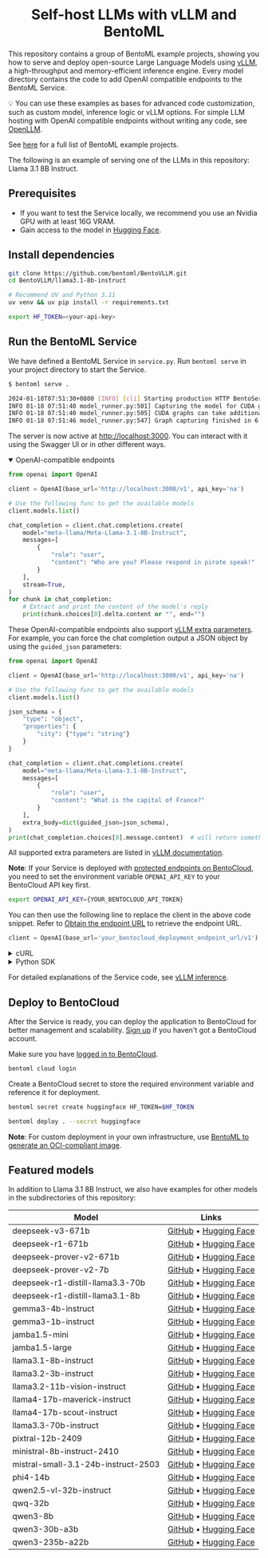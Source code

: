 <div align="center">
    <h1 align="center">Self-host LLMs with vLLM and BentoML</h1>
</div>

This repository contains a group of BentoML example projects, showing you how to serve and deploy open-source Large Language Models using [vLLM](https://vllm.ai), a high-throughput and memory-efficient inference engine. Every model directory contains the code to add OpenAI compatible endpoints to the BentoML Service.

💡 You can use these examples as bases for advanced code customization, such as custom model, inference logic or vLLM options. For simple LLM hosting with OpenAI compatible endpoints without writing any code, see [OpenLLM](https://github.com/bentoml/OpenLLM).

See [here](https://docs.bentoml.com/en/latest/examples/overview.html) for a full list of BentoML example projects.

The following is an example of serving one of the LLMs in this repository: Llama 3.1 8B Instruct.

## Prerequisites

- If you want to test the Service locally, we recommend you use an Nvidia GPU with at least 16G VRAM.
- Gain access to the model in [Hugging Face](https://huggingface.co/meta-llama/Llama-3.1-8B-Instruct).

## Install dependencies

```bash
git clone https://github.com/bentoml/BentoVLLM.git
cd BentoVLLM/llama3.1-8b-instruct

# Recommend UV and Python 3.11
uv venv && uv pip install -r requirements.txt

export HF_TOKEN=<your-api-key>
```

## Run the BentoML Service

We have defined a BentoML Service in `service.py`. Run `bentoml serve` in your project directory to start the Service.

```bash
$ bentoml serve .

2024-01-18T07:51:30+0800 [INFO] [cli] Starting production HTTP BentoServer from "service:VLLM" listening on http://localhost:3000 (Press CTRL+C to quit)
INFO 01-18 07:51:40 model_runner.py:501] Capturing the model for CUDA graphs. This may lead to unexpected consequences if the model is not static. To run the model in eager mode, set 'enforce_eager=True' or use '--enforce-eager' in the CLI.
INFO 01-18 07:51:40 model_runner.py:505] CUDA graphs can take additional 1~3 GiB memory per GPU. If you are running out of memory, consider decreasing `gpu_memory_utilization` or enforcing eager mode.
INFO 01-18 07:51:46 model_runner.py:547] Graph capturing finished in 6 secs.
```

The server is now active at [http://localhost:3000](http://localhost:3000/). You can interact with it using the Swagger UI or in other different ways.

<details open>

<summary>OpenAI-compatible endpoints</summary>

```python
from openai import OpenAI

client = OpenAI(base_url='http://localhost:3000/v1', api_key='na')

# Use the following func to get the available models
client.models.list()

chat_completion = client.chat.completions.create(
    model="meta-llama/Meta-Llama-3.1-8B-Instruct",
    messages=[
        {
            "role": "user",
            "content": "Who are you? Please respond in pirate speak!"
        }
    ],
    stream=True,
)
for chunk in chat_completion:
    # Extract and print the content of the model's reply
    print(chunk.choices[0].delta.content or "", end="")
```

These OpenAI-compatible endpoints also support [vLLM extra parameters](https://docs.vllm.ai/en/latest/serving/openai_compatible_server.html#extra-parameters). For example, you can force the chat completion output a JSON object by using the `guided_json` parameters:

```python
from openai import OpenAI

client = OpenAI(base_url='http://localhost:3000/v1', api_key='na')

# Use the following func to get the available models
client.models.list()

json_schema = {
    "type": "object",
    "properties": {
        "city": {"type": "string"}
    }
}

chat_completion = client.chat.completions.create(
    model="meta-llama/Meta-Llama-3.1-8B-Instruct",
    messages=[
        {
            "role": "user",
            "content": "What is the capital of France?"
        }
    ],
    extra_body=dict(guided_json=json_schema),
)
print(chat_completion.choices[0].message.content)  # will return something like: {"city": "Paris"}
```

All supported extra parameters are listed in [vLLM documentation](https://docs.vllm.ai/en/latest/serving/openai_compatible_server.html#extra-parameters).

**Note**: If your Service is deployed with [protected endpoints on BentoCloud](https://docs.bentoml.com/en/latest/bentocloud/how-tos/manage-access-token.html#access-protected-deployments), you need to set the environment variable `OPENAI_API_KEY` to your BentoCloud API key first.

```bash
export OPENAI_API_KEY={YOUR_BENTOCLOUD_API_TOKEN}
```

You can then use the following line to replace the client in the above code snippet. Refer to [Obtain the endpoint URL](https://docs.bentoml.com/en/latest/bentocloud/how-tos/call-deployment-endpoints.html#obtain-the-endpoint-url) to retrieve the endpoint URL.

```python
client = OpenAI(base_url='your_bentocloud_deployment_endpoint_url/v1')
```

</details>


<details>

<summary>cURL</summary>

```bash
curl -X 'POST' \
  'http://localhost:3000/generate' \
  -H 'accept: text/event-stream' \
  -H 'Content-Type: application/json' \
  -d '{
  "prompt": "Who are you? Please respond in pirate speak!",
}'
```

</details>

<details>

<summary>Python SDK</summary>

```python
import bentoml

with bentoml.SyncHTTPClient("http://localhost:3000") as client:
    response_generator = client.generate(
        prompt="Who are you? Please respond in pirate speak!",
    )
    for response in response_generator:
        print(response, end='')
```

</details>

For detailed explanations of the Service code, see [vLLM inference](https://docs.bentoml.org/en/latest/examples/vllm.html).

## Deploy to BentoCloud

After the Service is ready, you can deploy the application to BentoCloud for better management and scalability. [Sign up](https://www.bentoml.com/) if you haven't got a BentoCloud account.

Make sure you have [logged in to BentoCloud](https://docs.bentoml.com/en/latest/scale-with-bentocloud/manage-api-tokens.html).

```bash
bentoml cloud login
```

Create a BentoCloud secret to store the required environment variable and reference it for deployment.

```bash
bentoml secret create huggingface HF_TOKEN=$HF_TOKEN

bentoml deploy . --secret huggingface
```

**Note**: For custom deployment in your own infrastructure, use [BentoML to generate an OCI-compliant image](https://docs.bentoml.com/en/latest/get-started/packaging-for-deployment.html).

## Featured models

In addition to Llama 3.1 8B Instruct, we also have examples for other models in the subdirectories of this repository:

| Model | Links |
|-------|-------|
| deepseek-v3-671b | [GitHub](https://github.com/bentoml/BentoVLLM/tree/main/deepseek-v3-671b/) • [Hugging Face](https://huggingface.co/deepseek-ai/DeepSeek-V3-0324) |
| deepseek-r1-671b | [GitHub](https://github.com/bentoml/BentoVLLM/tree/main/deepseek-r1-671b/) • [Hugging Face](https://huggingface.co/deepseek-ai/DeepSeek-R1) |
| deepseek-prover-v2-671b | [GitHub](https://github.com/bentoml/BentoVLLM/tree/main/deepseek-prover-v2-671b/) • [Hugging Face](https://huggingface.co/deepseek-ai/DeepSeek-Prover-V2-671B) |
| deepseek-prover-v2-7b | [GitHub](https://github.com/bentoml/BentoVLLM/tree/main/deepseek-prover-v2-7b/) • [Hugging Face](https://huggingface.co/deepseek-ai/DeepSeek-Prover-V2-7B) |
| deepseek-r1-distill-llama3.3-70b | [GitHub](https://github.com/bentoml/BentoVLLM/tree/main/deepseek-r1-distill-llama3.3-70b/) • [Hugging Face](https://huggingface.co/deepseek-ai/DeepSeek-R1-Distill-Llama-70B) |
| deepseek-r1-distill-llama3.1-8b | [GitHub](https://github.com/bentoml/BentoVLLM/tree/main/deepseek-r1-distill-llama3.1-8b/) • [Hugging Face](https://huggingface.co/deepseek-ai/DeepSeek-R1-Distill-Llama-8B) |
| gemma3-4b-instruct | [GitHub](https://github.com/bentoml/BentoVLLM/tree/main/gemma3-4b-instruct/) • [Hugging Face](https://huggingface.co/google/gemma-3-4b-it) |
| gemma3-1b-instruct | [GitHub](https://github.com/bentoml/BentoVLLM/tree/main/gemma3-1b-instruct/) • [Hugging Face](https://huggingface.co/google/gemma-3-1b-it) |
| jamba1.5-mini | [GitHub](https://github.com/bentoml/BentoVLLM/tree/main/jamba1.5-mini/) • [Hugging Face](https://huggingface.co/ai21labs/AI21-Jamba-1.5-Mini) |
| jamba1.5-large | [GitHub](https://github.com/bentoml/BentoVLLM/tree/main/jamba1.5-large/) • [Hugging Face](https://huggingface.co/ai21labs/AI21-Jamba-1.5-Large) |
| llama3.1-8b-instruct | [GitHub](https://github.com/bentoml/BentoVLLM/tree/main/llama3.1-8b-instruct/) • [Hugging Face](https://huggingface.co/meta-llama/Meta-Llama-3.1-8B-Instruct) |
| llama3.2-3b-instruct | [GitHub](https://github.com/bentoml/BentoVLLM/tree/main/llama3.2-3b-instruct/) • [Hugging Face](https://huggingface.co/meta-llama/Llama-3.2-3B-Instruct) |
| llama3.2-11b-vision-instruct | [GitHub](https://github.com/bentoml/BentoVLLM/tree/main/llama3.2-11b-vision-instruct/) • [Hugging Face](https://huggingface.co/meta-llama/Llama-3.2-11B-Vision-Instruct) |
| llama4-17b-maverick-instruct | [GitHub](https://github.com/bentoml/BentoVLLM/tree/main/llama4-17b-maverick-instruct/) • [Hugging Face](https://huggingface.co/meta-llama/Llama-4-Maverick-17B-128E-Instruct-FP8) |
| llama4-17b-scout-instruct | [GitHub](https://github.com/bentoml/BentoVLLM/tree/main/llama4-17b-scout-instruct/) • [Hugging Face](https://huggingface.co/meta-llama/Llama-4-Scout-17B-16E-Instruct) |
| llama3.3-70b-instruct | [GitHub](https://github.com/bentoml/BentoVLLM/tree/main/llama3.3-70b-instruct/) • [Hugging Face](https://huggingface.co/meta-llama/Llama-3.3-70B-Instruct) |
| pixtral-12b-2409 | [GitHub](https://github.com/bentoml/BentoVLLM/tree/main/pixtral-12b-2409/) • [Hugging Face](https://huggingface.co/mistralai/Pixtral-12B-2409) |
| ministral-8b-instruct-2410 | [GitHub](https://github.com/bentoml/BentoVLLM/tree/main/ministral-8b-instruct-2410/) • [Hugging Face](https://huggingface.co/mistralai/Ministral-8B-Instruct-2410) |
| mistral-small-3.1-24b-instruct-2503 | [GitHub](https://github.com/bentoml/BentoVLLM/tree/main/mistral-small-3.1-24b-instruct-2503/) • [Hugging Face](https://huggingface.co/mistralai/Mistral-Small-3.1-24B-Instruct-2503) |
| phi4-14b | [GitHub](https://github.com/bentoml/BentoVLLM/tree/main/phi4-14b/) • [Hugging Face](https://huggingface.co/microsoft/phi-4) |
| qwen2.5-vl-32b-instruct | [GitHub](https://github.com/bentoml/BentoVLLM/tree/main/qwen2.5-vl-32b-instruct/) • [Hugging Face](https://huggingface.co/Qwen/Qwen2.5-VL-32B-Instruct) |
| qwq-32b | [GitHub](https://github.com/bentoml/BentoVLLM/tree/main/qwq-32b/) • [Hugging Face](https://huggingface.co/Qwen/QwQ-32B) |
| qwen3-8b | [GitHub](https://github.com/bentoml/BentoVLLM/tree/main/qwen3-8b/) • [Hugging Face](https://huggingface.co/Qwen/Qwen3-8B) |
| qwen3-30b-a3b | [GitHub](https://github.com/bentoml/BentoVLLM/tree/main/qwen3-30b-a3b/) • [Hugging Face](https://huggingface.co/Qwen/Qwen3-30B-A3B) |
| qwen3-235b-a22b | [GitHub](https://github.com/bentoml/BentoVLLM/tree/main/qwen3-235b-a22b/) • [Hugging Face](https://huggingface.co/Qwen/Qwen3-235B-A22B-FP8) |